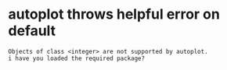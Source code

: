 # autoplot throws helpful error on default

    Objects of class <integer> are not supported by autoplot.
    i have you loaded the required package?

